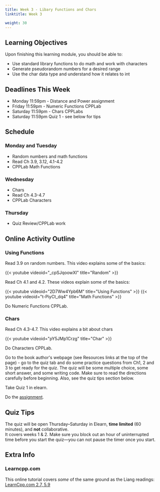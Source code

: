 ```yaml
---
title: Week 3 - Libary Functions and Chars
linktitle: Week 3

weight: 30
---
```


## Learning Objectives

Upon finishing this learning module, you should be able to:

* Use standard library functions to do math and work with characters
* Generate pseudorandom numbers for a desired range
* Use the char data type and understand how it relates to int

## Deadlines This Week

* Monday 11:59pm - Distance and Power assignment
* Friday 11:59pm - Numeric Functions CPPLab
* Saturday 11:59pm - Chars CPPLabs
* Saturday 11:59pm Quiz 1 - see below for tips

## Schedule

### Monday and Tuesday
    
* Random numbers and math functions
* Read Ch 3.9, 3.12, 4.1-4.2
* CPPLab Math Functions

### Wednesday
    
* Chars
* Read Ch 4.3-4.7
* CPPLab Characters

### Thursday

* Quiz Review/CPPLab work

## Online Activity Outline

### Using Functions

Read 3.9 on random numbers. This video explains some of the basics:  

{{< youtube videoid="_cpSJqoowXI" title="Random" >}}

Read Ch 4.1 and 4.2. These videos explain some of the basics:  

{{< youtube videoid="2D7Ww4Ypb6M" title="Using Functions" >}}
{{< youtube videoid="t-PiyCt_dq4" title="Math Functions" >}}

Do Numeric Functions CPPLab.

### Chars

Read Ch 4.3-4.7. This video explains a bit about chars  

{{< youtube videoid="pY5JMp1Crzg" title="Char" >}}

Do Characters CPPLab.

Go to the book author's webpage (see Resources links at the top of
the page) - go to the quiz tab and do some practice questions from
Ch1, 2 and 3 to get ready for the quiz. The quiz will be some
multiple choice, some short answer, and some writing code. Make sure
to read the directions carefully before beginning. Also, see the
quiz tips section below.

Take Quiz 1 in elearn.

Do the [assignment](/assignments/cs161/catapult/).

## Quiz Tips

The quiz will be open Thursday–Saturday in Elearn, **time limited** (60 minutes), and **not** collaborative.  
It covers weeks 1 & 2. Make sure you block out an hour of uninterrupted
time before you start the quiz—you can not pause the timer once you
start.

## Extra Info

### Learncpp.com

This online tutorial covers *some* of the same ground as the Liang
readings:  
[LearnCpp.com 2.7, 5.9](http://www.learncpp.com/)  
